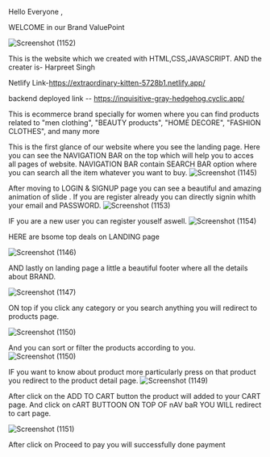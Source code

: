 




Hello Everyone ,

WELCOME in our Brand ValuePoint

![Screenshot (1152)](https://user-images.githubusercontent.com/119473352/229416594-305e6cbb-cb6b-44b9-a3ca-b9fa1b9f127c.png)


This is the website which we created with HTML,CSS,JAVASCRIPT.
AND the creater is-
 Harpreet Singh


Netlify Link-https://extraordinary-kitten-5728b1.netlify.app/

backend deployed link  -- https://inquisitive-gray-hedgehog.cyclic.app/

This is ecommerce brand specially for women where you can find products related to 
"men clothing",
"BEAUTY products",
"HOME DECORE",
"FASHION CLOTHES",
and many more


This is the first glance of our website where you see the landing page.
Here you can see the NAVIGATION BAR on the top which will help you to acces all pages of website.
NAVIGATION BAR contain SEARCH BAR option where you can search all the item whatever you want to buy.
![Screenshot (1145)](https://user-images.githubusercontent.com/119473352/229416721-84047e91-21c4-40cc-bd04-c8b0318de6ed.png)




After moving to LOGIN & SIGNUP page you can see a beautiful and amazing animation of slide .
If you are register already you can directly signin whith your email and PASSWORD.
![Screenshot (1153)](https://user-images.githubusercontent.com/119473352/229416952-3c037d39-f493-4f02-a643-07df64e8f92b.png)


IF you are a new user you can register youself aswell.
![Screenshot (1154)](https://user-images.githubusercontent.com/119473352/229417041-8bc98334-4302-4d09-ae83-fe785641053f.png)


HERE are bsome top deals  on LANDING page 

![Screenshot (1146)](https://user-images.githubusercontent.com/119473352/229417127-4d8f8c11-eef2-4b0c-83da-b9c1e655020e.png)


AND lastly on landing page a little a beautiful footer where all the details about BRAND.

![Screenshot (1147)](https://user-images.githubusercontent.com/119473352/229417203-7fc6d46d-b8b4-4582-aaa9-c6022d667ee7.png)


ON top if you click any category or you search anything you will redirect to products page.

![Screenshot (1150)](https://user-images.githubusercontent.com/119473352/229417259-afcd53f6-ba81-4094-82d0-a27478fb5106.png)

 
And you can sort or filter the products according to you.
![Screenshot (1150)](https://user-images.githubusercontent.com/119473352/229417259-afcd53f6-ba81-4094-82d0-a27478fb5106.png)


IF you want to know about product more particularly press on that product you redirect to the product detail page.
![Screenshot (1149)](https://user-images.githubusercontent.com/119473352/229417324-df1bfe39-5033-4042-b77c-91d885304b0f.png)



After click on the ADD TO CART button the product will added to your CART page.
And click on cART BUTTOON ON TOP OF nAV baR YOU WILL redirect to cart page.

![Screenshot (1151)](https://user-images.githubusercontent.com/119473352/229417383-12703e7c-fc45-4b90-9c03-dfa73b88e3e1.png)


After click on Proceed to pay you will successfully done payment 


